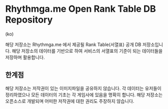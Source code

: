 # Rhythmga.me Open Rank Table DB Repository

(ko)

해당 저장소는 Rhythmga.me 에서 제공될 Rank Table(서열표) 공개 DB 저장소입니다. 해당 저장소의 데이터를 기반으로 하여 서비스의 서열표의 기준이 되는 데이터들을 저장하며 활용합니다.

## 한계점
해당 저장소는 저작권이 있는 이미지파일을 공유하지 않습니다. 각 데이터는 유저들이 정리하였으나 모든 데이터의 기초는 각 게임사에 있음을 명확히 합니다.
해당 저장소는 오픈소스로 개발되며 어떠한 저작권에 대한 권리도 주장하지 않습니다.
